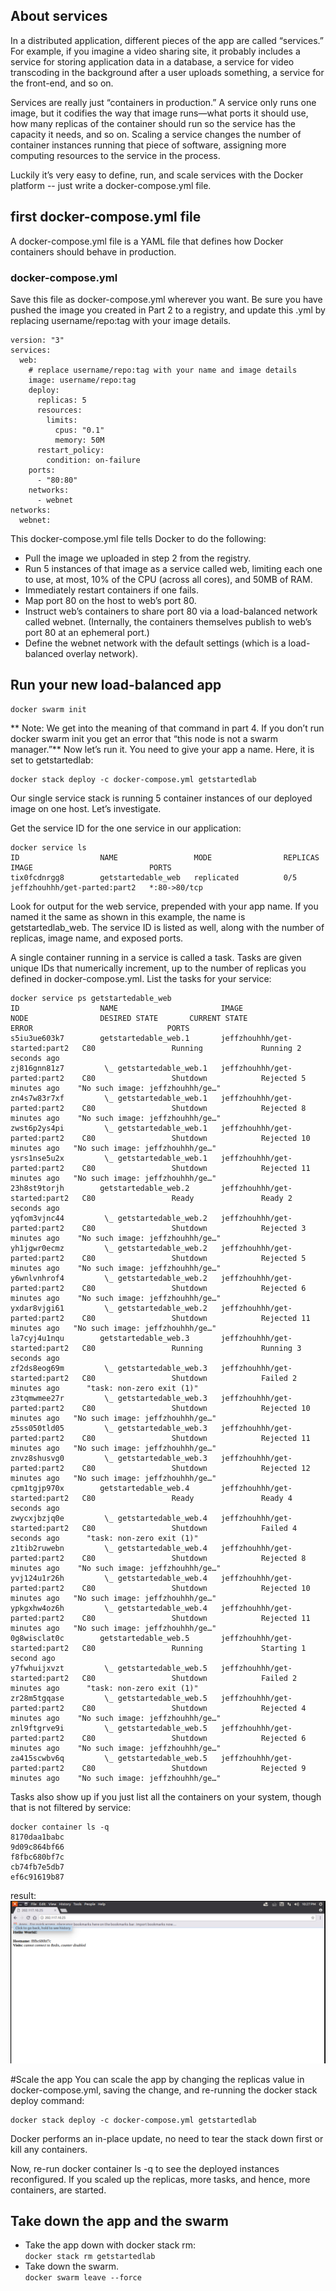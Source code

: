 ## About services
In a distributed application, different pieces of the app are called “services.” For example, if you imagine a video sharing site, it probably includes a service for storing application data in a database, a service for video transcoding in the background after a user uploads something, a service for the front-end, and so on.

Services are really just “containers in production.” A service only runs one image, but it codifies the way that image runs—what ports it should use, how many replicas of the container should run so the service has the capacity it needs, and so on. Scaling a service changes the number of container instances running that piece of software, assigning more computing resources to the service in the process.

Luckily it’s very easy to define, run, and scale services with the Docker platform -- just write a docker-compose.yml file.

## first docker-compose.yml file
A docker-compose.yml file is a YAML file that defines how Docker containers should behave in production.

### docker-compose.yml
Save this file as docker-compose.yml wherever you want. Be sure you have pushed the image you created in Part 2 to a registry, and update this .yml by replacing username/repo:tag with your image details.
``` 
version: "3"
services:
  web:
    # replace username/repo:tag with your name and image details
    image: username/repo:tag
    deploy:
      replicas: 5
      resources:
        limits:
          cpus: "0.1"
          memory: 50M
      restart_policy:
        condition: on-failure
    ports:
      - "80:80"
    networks:
      - webnet
networks:
  webnet:
```
This docker-compose.yml file tells Docker to do the following:
- Pull the image we uploaded in step 2 from the registry.
- Run 5 instances of that image as a service called web, limiting each one to use, at most, 10% of the CPU (across all cores), and 50MB of RAM.
- Immediately restart containers if one fails.
- Map port 80 on the host to web’s port 80.
- Instruct web’s containers to share port 80 via a load-balanced network called webnet. (Internally, the containers themselves publish to web’s port 80 at an ephemeral port.)
- Define the webnet network with the default settings (which is a load-balanced overlay network).
## Run your new load-balanced app
```
docker swarm init
```
** Note: We get into the meaning of that command in part 4. If you don’t run docker swarm init you get an error that “this node is not a swarm manager.”**
Now let’s run it. You need to give your app a name. Here, it is set to getstartedlab:
```
docker stack deploy -c docker-compose.yml getstartedlab 
```
Our single service stack is running 5 container instances of our deployed image on one host. Let’s investigate.

Get the service ID for the one service in our application:
```
docker service ls
ID                  NAME                 MODE                REPLICAS            IMAGE                          PORTS
tix0fcdnrgg8        getstartedable_web   replicated          0/5                 jeffzhouhhh/get-parted:part2   *:80->80/tcp 
```

Look for output for the web service, prepended with your app name. If you named it the same as shown in this example, the name is getstartedlab_web. The service ID is listed as well, along with the number of replicas, image name, and exposed ports.

A single container running in a service is called a task. Tasks are given unique IDs that numerically increment, up to the number of replicas you defined in docker-compose.yml. List the tasks for your service:
```
docker service ps getstartedable_web
ID                  NAME                       IMAGE                           NODE                DESIRED STATE       CURRENT STATE             ERROR                              PORTS
s5iu3ue603k7        getstartedable_web.1       jeffzhouhhh/get-started:part2   C80                 Running             Running 2 seconds ago
zj816gnn81z7         \_ getstartedable_web.1   jeffzhouhhh/get-parted:part2    C80                 Shutdown            Rejected 5 minutes ago    "No such image: jeffzhouhhh/ge…"
zn4s7w83r7xf         \_ getstartedable_web.1   jeffzhouhhh/get-parted:part2    C80                 Shutdown            Rejected 8 minutes ago    "No such image: jeffzhouhhh/ge…"
zwst6p2ys4pi         \_ getstartedable_web.1   jeffzhouhhh/get-parted:part2    C80                 Shutdown            Rejected 10 minutes ago   "No such image: jeffzhouhhh/ge…"
ysrs1nse5u2x         \_ getstartedable_web.1   jeffzhouhhh/get-parted:part2    C80                 Shutdown            Rejected 11 minutes ago   "No such image: jeffzhouhhh/ge…"
23h8st9torjh        getstartedable_web.2       jeffzhouhhh/get-started:part2   C80                 Ready               Ready 2 seconds ago
yqfom3vjnc44         \_ getstartedable_web.2   jeffzhouhhh/get-parted:part2    C80                 Shutdown            Rejected 3 minutes ago    "No such image: jeffzhouhhh/ge…"
yh1jgwr0ecmz         \_ getstartedable_web.2   jeffzhouhhh/get-parted:part2    C80                 Shutdown            Rejected 5 minutes ago    "No such image: jeffzhouhhh/ge…"
y6wnlvnhrof4         \_ getstartedable_web.2   jeffzhouhhh/get-parted:part2    C80                 Shutdown            Rejected 6 minutes ago    "No such image: jeffzhouhhh/ge…"
yxdar8vjgi61         \_ getstartedable_web.2   jeffzhouhhh/get-parted:part2    C80                 Shutdown            Rejected 11 minutes ago   "No such image: jeffzhouhhh/ge…"
la7cyj4u1nqu        getstartedable_web.3       jeffzhouhhh/get-started:part2   C80                 Running             Running 3 seconds ago
zf2ds8eog69m         \_ getstartedable_web.3   jeffzhouhhh/get-started:part2   C80                 Shutdown            Failed 2 minutes ago      "task: non-zero exit (1)"
z3tqmwmee27r         \_ getstartedable_web.3   jeffzhouhhh/get-parted:part2    C80                 Shutdown            Rejected 10 minutes ago   "No such image: jeffzhouhhh/ge…"
z5ss050tld05         \_ getstartedable_web.3   jeffzhouhhh/get-parted:part2    C80                 Shutdown            Rejected 11 minutes ago   "No such image: jeffzhouhhh/ge…"
znvz8shusvg0         \_ getstartedable_web.3   jeffzhouhhh/get-parted:part2    C80                 Shutdown            Rejected 12 minutes ago   "No such image: jeffzhouhhh/ge…"
cpm1tgjp970x        getstartedable_web.4       jeffzhouhhh/get-started:part2   C80                 Ready               Ready 4 seconds ago
zwycxjbzjq0e         \_ getstartedable_web.4   jeffzhouhhh/get-started:part2   C80                 Shutdown            Failed 4 seconds ago      "task: non-zero exit (1)"
z1tib2ruwebn         \_ getstartedable_web.4   jeffzhouhhh/get-parted:part2    C80                 Shutdown            Rejected 8 minutes ago    "No such image: jeffzhouhhh/ge…"
yvj124u1r26h         \_ getstartedable_web.4   jeffzhouhhh/get-parted:part2    C80                 Shutdown            Rejected 10 minutes ago   "No such image: jeffzhouhhh/ge…"
ypkgxhw4oz6h         \_ getstartedable_web.4   jeffzhouhhh/get-parted:part2    C80                 Shutdown            Rejected 11 minutes ago   "No such image: jeffzhouhhh/ge…"
0g8wisclat0c        getstartedable_web.5       jeffzhouhhh/get-started:part2   C80                 Running             Starting 1 second ago
y7fwhuijxvzt         \_ getstartedable_web.5   jeffzhouhhh/get-started:part2   C80                 Shutdown            Failed 2 minutes ago      "task: non-zero exit (1)"
zr28m5tgqase         \_ getstartedable_web.5   jeffzhouhhh/get-parted:part2    C80                 Shutdown            Rejected 4 minutes ago    "No such image: jeffzhouhhh/ge…"
znl9ftgrve9i         \_ getstartedable_web.5   jeffzhouhhh/get-parted:part2    C80                 Shutdown            Rejected 6 minutes ago    "No such image: jeffzhouhhh/ge…"
za415scwbv6q         \_ getstartedable_web.5   jeffzhouhhh/get-parted:part2    C80                 Shutdown            Rejected 9 minutes ago    "No such image: jeffzhouhhh/ge…" 
```
Tasks also show up if you just list all the containers on your system, though that is not filtered by service:
```
docker container ls -q 
8170daa1babc
9d09c864bf66
f8fbc680bf7c
cb74fb7e5db7
ef6c91619b87
```
result:<br> ![avatar](https://github.com/HaHaJeff/note/blob/master/docker/serivces/hello.png)<br/>

#Scale the app
You can scale the app by changing the replicas value in docker-compose.yml, saving the change, and re-running the docker stack deploy command:
``` 
docker stack deploy -c docker-compose.yml getstartedlab
```
Docker performs an in-place update, no need to tear the stack down first or kill any containers.

Now, re-run docker container ls -q to see the deployed instances reconfigured. If you scaled up the replicas, more tasks, and hence, more containers, are started.
## Take down the app and the swarm
- Take the app down with docker stack rm: <br> ``` docker stack rm getstartedlab ```  <br/>
- Take down the swarm. <br> ``` docker swarm leave --force ```  <br/>